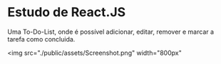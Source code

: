 <h1>Estudo de React.JS</h1> 

Uma To-Do-List, onde é possível adicionar, editar, remover e marcar a tarefa como concluida.

<img src="./public/assets/Screenshot.png" width="800px"</img> 
